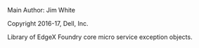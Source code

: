 Main Author:  Jim White

Copyright 2016-17, Dell, Inc.

Library of EdgeX Foundry core micro service exception objects.
